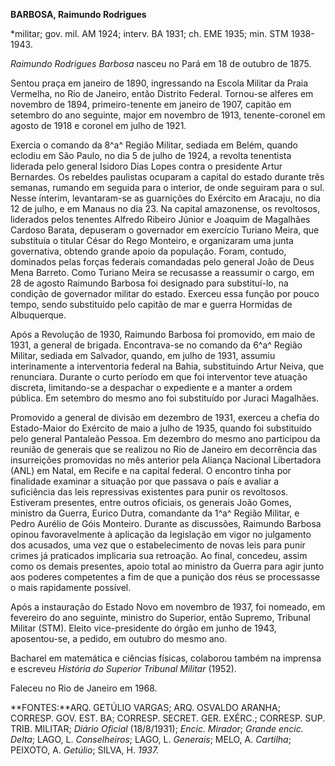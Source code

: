 **BARBOSA, Raimundo Rodrigues**

\*militar; gov. mil. AM 1924; interv. BA 1931; ch. EME 1935; min. STM
1938-1943.

*Raimundo Rodrigues Barbosa* nasceu no Pará em 18 de outubro de 1875.

Sentou praça em janeiro de 1890, ingressando na Escola Militar da Praia
Vermelha, no Rio de Janeiro, então Distrito Federal. Tornou-se alferes
em novembro de 1894, primeiro-tenente em janeiro de 1907, capitão em
setembro do ano seguinte, major em novembro de 1913, tenente-coronel em
agosto de 1918 e coronel em julho de 1921.

Exercia o comando da 8^a^ Região Militar, sediada em Belém, quando
eclodiu em São Paulo, no dia 5 de julho de 1924, a revolta tenentista
liderada pelo general Isidoro Dias Lopes contra o presidente Artur
Bernardes. Os rebeldes paulistas ocuparam a capital do estado durante
três semanas, rumando em seguida para o interior, de onde seguiram para
o sul. Nesse ínterim, levantaram-se as guarnições do Exército em
Aracaju, no dia 12 de julho, e em Manaus no dia 23. Na capital
amazonense, os revoltosos, liderados pelos tenentes Alfredo Ribeiro
Júnior e Joaquim de Magalhães Cardoso Barata, depuseram o governador em
exercício Turiano Meira, que substituía o titular César do Rego
Monteiro, e organizaram uma junta governativa, obtendo grande apoio da
população. Foram, contudo, dominados pelas forças federais comandadas
pelo general João de Deus Mena Barreto. Como Turiano Meira se recusasse
a reassumir o cargo, em 28 de agosto Raimundo Barbosa foi designado para
substituí-lo, na condição de governador militar do estado. Exerceu essa
função por pouco tempo, sendo substituído pelo capitão de mar e guerra
Hormidas de Albuquerque.

Após a Revolução de 1930, Raimundo Barbosa foi promovido, em maio de
1931, a general de brigada. Encontrava-se no comando da 6^a^ Região
Militar, sediada em Salvador, quando, em julho de 1931, assumiu
interinamente a interventoria federal na Bahia, substituindo Artur
Neiva, que renunciara. Durante o curto período em que foi interventor
teve atuação discreta, limitando-se a despachar o expediente e a manter
a ordem pública. Em setembro do mesmo ano foi substituído por Juraci
Magalhães.

Promovido a general de divisão em dezembro de 1931, exerceu a chefia do
Estado-Maior do Exército de maio a julho de 1935, quando foi substituído
pelo general Pantaleão Pessoa. Em dezembro do mesmo ano participou da
reunião de generais que se realizou no Rio de Janeiro em decorrência das
insurreições promovidas no mês anterior pela Aliança Nacional
Libertadora (ANL) em Natal, em Recife e na capital federal. O encontro
tinha por finalidade examinar a situação por que passava o país e
avaliar a suficiência das leis repressivas existentes para punir os
revoltosos. Estiveram presentes, entre outros oficiais, os generais João
Gomes, ministro da Guerra, Eurico Dutra, comandante da 1^a^ Região
Militar, e Pedro Aurélio de Góis Monteiro. Durante as discussões,
Raimundo Barbosa opinou favoravelmente à aplicação da legislação em
vigor no julgamento dos acusados, uma vez que o estabelecimento de novas
leis para punir crimes já praticados implicaria sua retroação. Ao final,
concedeu, assim como os demais presentes, apoio total ao ministro da
Guerra para agir junto aos poderes competentes a fim de que a punição
dos réus se processasse o mais rapidamente possível.

Após a instauração do Estado Novo em novembro de 1937, foi nomeado, em
fevereiro do ano seguinte, ministro do Superior, então Supremo, Tribunal
Militar (STM). Eleito vice-presidente do órgão em junho de 1943,
aposentou-se, a pedido, em outubro do mesmo ano.

Bacharel em matemática e ciências físicas, colaborou também na imprensa
e escreveu *História do Superior Tribunal Militar* (1952).

Faleceu no Rio de Janeiro em 1968.

**FONTES:**ARQ. GETÚLIO VARGAS; ARQ. OSVALDO ARANHA; CORRESP. GOV. EST.
BA; CORRESP. SECRET. GER. EXÉRC.; CORRESP. SUP. TRIB. MILITAR; *Diário
Oficial* (18/8/1931); *Encic. Mirador*; *Grande encic. Delta*; LAGO, L.
*Conselheiros*; LAGO, L. *Generais*; MELO, A. *Cartilha*; PEIXOTO, A.
*Getúlio*; SILVA, H. *1937.*
